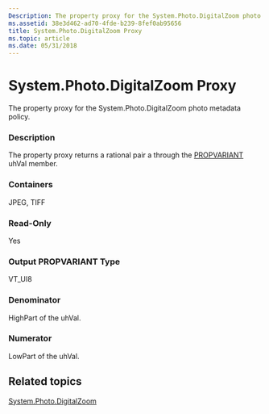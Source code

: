 ```yaml
---
Description: The property proxy for the System.Photo.DigitalZoom photo metadata policy.
ms.assetid: 38e3d462-ad70-4fde-b239-8fef0ab95656
title: System.Photo.DigitalZoom Proxy
ms.topic: article
ms.date: 05/31/2018
---
```


# System.Photo.DigitalZoom Proxy

The property proxy for the System.Photo.DigitalZoom photo metadata policy.

### Description

The property proxy returns a rational pair a through the [PROPVARIANT](https://msdn.microsoft.com/library/Aa380072(VS.85).aspx) uhVal member.

### Containers

JPEG, TIFF

### Read-Only

Yes

### Output PROPVARIANT Type

VT\_UI8

### Denominator

HighPart of the uhVal.

### Numerator

LowPart of the uhVal.

## Related topics

<dl> <dt>

[System.Photo.DigitalZoom](https://msdn.microsoft.com/library/bb760412(VS.85).aspx)
</dt> </dl>

 

 



